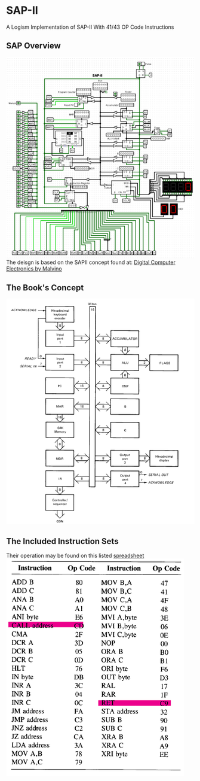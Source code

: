 # SAP-II
A Logism Implementation of SAP-II With 41/43 OP Code Instructions

## SAP Overview
![SAP-II preview](imgs/sap2.png)
The deisgn is based on the SAPII concept found at: [Digital Computer Electronics by Malvino](https://www.amazon.com/Digital-computer-electronics-Albert-Malvino/dp/0070398615)
## The Book's Concept
![SAP-II preview](imgs/sap2theory.png)
## The Included Instruction Sets
Their operation may be found on this listed [spreadsheet](https://docs.google.com/spreadsheets/d/1cdu6gaBE6KouO7dhLjl7q_ZU_eX6BQgEp3AK9j4j_8M/edit?usp=sharing)
![SAP-II preview](imgs/opcodes.png)
